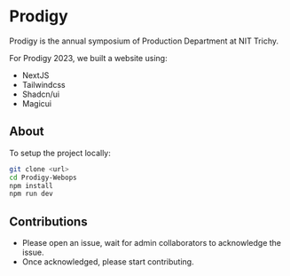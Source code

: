 # Prodigy

Prodigy is the annual symposium of Production Department at NIT Trichy. 

For Prodigy 2023, we built a website using:

- NextJS
- Tailwindcss
- Shadcn/ui
- Magicui

## About

To setup the project locally:

```bash
git clone <url>
cd Prodigy-Webops
npm install
npm run dev
```

## Contributions

- Please open an issue, wait for admin collaborators to acknowledge the issue.
- Once acknowledged, please start contributing.
